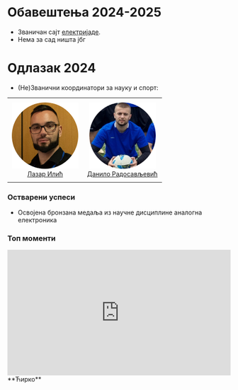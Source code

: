 # Обавештења 2024-2025

* Званичан сајт [електријаде](https://www.elektrijada.net/).
* Нема за сад ништа јбг



# Одлазак 2024

* (Не)Званични координатори за науку и спорт:

<table style="width: 400px; text-align: center; border: none;">
  <tr>
    <td style="padding: 10px;">
      <img src="https://raw.githubusercontent.com/eirkg/elektrijada/refs/heads/main/.slike/koordinator_nauka.png" width="150" />
      <br />
      <a href="https://mail.google.com/mail/?view=cm&fs=1&tf=1&to=lazar@uni.kg.ac.rs">Лазар Илић</a>
    </td>
    <td style="padding: 10px;">
      <img src="https://raw.githubusercontent.com/eirkg/elektrijada/refs/heads/main/.slike/koordinator_sport.png" width="150" />
      <br />
      <a href="https://mail.google.com/mail/?view=cm&fs=1&tf=1&to=radosavljevicdanilo333@gmail.com">Данило Радосављевић</a>
    </td>
  </tr>
</table>




### Остварени успеси

 * Освојена бронзана медаља из научне дисциплине аналогна електроника


### Топ моменти


<div style="position: relative; padding-bottom: 56.25%; height: 0; overflow: hidden; max-width: 100%; background: #000;">
  <iframe 
      src="https://www.youtube.com/embed/6bFPemZ9j1c" 
      title="Elektrijada Official Aftermovie 2024" 
      frameborder="0" 
      style="position: absolute; top: 0; left: 0; width: 100%; height: 100%;" 
      allow="accelerometer; autoplay; clipboard-write; encrypted-media; gyroscope; picture-in-picture; web-share" 
      referrerpolicy="strict-origin-when-cross-origin" 
      allowfullscreen>
  </iframe>
</div>
**Ћирко**


